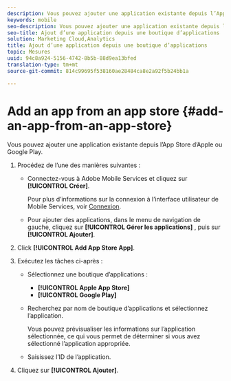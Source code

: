 ```yaml
---
description: Vous pouvez ajouter une application existante depuis l’App Store d’Apple ou Google Play.
keywords: mobile
seo-description: Vous pouvez ajouter une application existante depuis l’App Store d’Apple ou Google Play.
seo-title: Ajout d’une application depuis une boutique d’applications
solution: Marketing Cloud,Analytics
title: Ajout d’une application depuis une boutique d’applications
topic: Mesures
uuid: 94c8a924-5156-4742-8b5b-88d9ea13bfed
translation-type: tm+mt
source-git-commit: 814c99695f538160ae28484ca8e2a92f5b24bb1a

---
```



# Add an app from an app store {#add-an-app-from-an-app-store}

Vous pouvez ajouter une application existante depuis l’App Store d’Apple ou Google Play.

1. Procédez de l’une des manières suivantes :

   * Connectez-vous à Adobe Mobile Services et cliquez sur **[!UICONTROL Créer]**.

      Pour plus d’informations sur la connexion à l’interface utilisateur de Mobile Services, voir [Connexion](/help/using/gs/gs-signin.md).

   * Pour ajouter des applications, dans le menu de navigation de gauche, cliquez sur **[!UICONTROL Gérer les applications]** , puis sur **[!UICONTROL Ajouter]**.

1. Click **[!UICONTROL Add App Store App]**.
1. Exécutez les tâches ci-après :

   * Sélectionnez une boutique d’applications :
      * **[!UICONTROL Apple App Store]**
      * **[!UICONTROL Google Play]**
   * Recherchez par nom de boutique d’applications et sélectionnez l’application.

      Vous pouvez prévisualiser les informations sur l’application sélectionnée, ce qui vous permet de déterminer si vous avez sélectionné l’application appropriée.

   * Saisissez l’ID de l’application.


1. Cliquez sur **[!UICONTROL Ajouter]**.